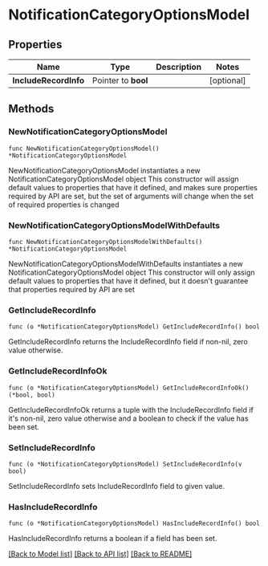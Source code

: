 # NotificationCategoryOptionsModel

## Properties

Name | Type | Description | Notes
------------ | ------------- | ------------- | -------------
**IncludeRecordInfo** | Pointer to **bool** |  | [optional] 

## Methods

### NewNotificationCategoryOptionsModel

`func NewNotificationCategoryOptionsModel() *NotificationCategoryOptionsModel`

NewNotificationCategoryOptionsModel instantiates a new NotificationCategoryOptionsModel object
This constructor will assign default values to properties that have it defined,
and makes sure properties required by API are set, but the set of arguments
will change when the set of required properties is changed

### NewNotificationCategoryOptionsModelWithDefaults

`func NewNotificationCategoryOptionsModelWithDefaults() *NotificationCategoryOptionsModel`

NewNotificationCategoryOptionsModelWithDefaults instantiates a new NotificationCategoryOptionsModel object
This constructor will only assign default values to properties that have it defined,
but it doesn't guarantee that properties required by API are set

### GetIncludeRecordInfo

`func (o *NotificationCategoryOptionsModel) GetIncludeRecordInfo() bool`

GetIncludeRecordInfo returns the IncludeRecordInfo field if non-nil, zero value otherwise.

### GetIncludeRecordInfoOk

`func (o *NotificationCategoryOptionsModel) GetIncludeRecordInfoOk() (*bool, bool)`

GetIncludeRecordInfoOk returns a tuple with the IncludeRecordInfo field if it's non-nil, zero value otherwise
and a boolean to check if the value has been set.

### SetIncludeRecordInfo

`func (o *NotificationCategoryOptionsModel) SetIncludeRecordInfo(v bool)`

SetIncludeRecordInfo sets IncludeRecordInfo field to given value.

### HasIncludeRecordInfo

`func (o *NotificationCategoryOptionsModel) HasIncludeRecordInfo() bool`

HasIncludeRecordInfo returns a boolean if a field has been set.


[[Back to Model list]](../README.md#documentation-for-models) [[Back to API list]](../README.md#documentation-for-api-endpoints) [[Back to README]](../README.md)


